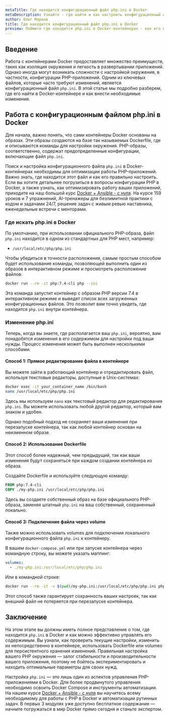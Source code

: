```yaml
---
metaTitle: Где находится конфигурационный файл php.ini в Docker
metaDescription: Узнайте - где найти и как настроить конфигурационный файл php.ini в Docker-контейнерах чтобы оптимизировать работу ваших приложений
author: Олег Марков
title: Где находится конфигурационный файл php.ini в Docker
preview: Поймите где находится php.ini в Docker-контейнерах - как его найти и изменить чтобы ваш PHP-код работал эффективно и стабильно
---
```


## Введение

Работа с контейнерами Docker предоставляет множество преимуществ, таких как изоляция окружения и легкость в развертывании приложений. Однако иногда могут возникать сложности с настройкой окружения, в частности, конфигурации PHP-приложений. Одним из ключевых файлов, которые часто требуют изменений, является конфигурационный файл `php.ini`. В этой статье мы подробно разберем, где его найти в Docker-контейнере и как внести необходимые изменения.

## Работа с конфигурационным файлом php.ini в Docker

Для начала, важно понять, что сами контейнеры Docker основаны на образах. Эти образы создаются на базе так называемых Dockerfile, где и описываются команды для настройки окружения. PHP-образы, соответственно, содержат предопределенные конфигурации, включающие файл `php.ini`.

Поиск и настройка конфигурационного файла `php.ini` в Docker-контейнерах необходимы для оптимизации работы PHP-приложений. Важно знать, где находится этот файл и как его правильно настроить. Если вы хотите детальнее погрузиться в вопросы конфигурации PHP в Docker, а также узнать, как оптимизировать работу ваших приложений, приходите на наш большой курс [Docker + Ansible - с нуля](https://purpleschool.ru/course/docker). На курсе 159 уроков и 7 упражнений, AI-тренажеры для безлимитной практики с кодом и задачами 24/7, решение задач с живым ревью наставника, еженедельные встречи с менторами.

### Где искать php.ini в Docker

По умолчанию, при использовании официального PHP-образа, файл `php.ini` находится в одном из стандартных для PHP мест, например:

- `/usr/local/etc/php/php.ini`

Чтобы убедиться в точности расположения, самым простым способом будет использование команды, позволяющей выполнить один из образов в интерактивном режиме и просмотреть расположение файлов:

```bash
docker run --rm -it php:7.4-cli php --ini
```

Эта команда запустит контейнер с образом PHP версии 7.4 в интерактивном режиме и выведет список всех загруженных конфигурационных файлов. Это позволит вам точно увидеть, где находится `php.ini` внутри контейнера.

### Изменение php.ini

Теперь, когда вы знаете, где располагается ваш `php.ini`, вероятно, вам понадобятся изменения в его содержимом для настройки под ваши нужды. Процесс изменения может быть выполнен несколькими способами.

#### Способ 1: Прямое редактирование файла в контейнере

Вы можете зайти в работающий контейнер и отредактировать файл, используя текстовые редакторы, доступные в Unix-системах:

```bash
docker exec -it your_container_name /bin/bash
nano /usr/local/etc/php/php.ini
```

Здесь мы используем `nano` как текстовый редактор для редактирования `php.ini`. Вы можете использовать любой другой редактор, который вам знаком и удобен.

Однако подобный подход не сохраняет ваши изменения при перезапуске контейнера, так как любой контейнер основан на неизменном образе.

#### Способ 2: Использование Dockerfile

Этот способ более надежный, чем предыдущий, так как ваши изменения будут сохраняться при каждом создании контейнера из образа.

Создайте Dockerfile и используйте следующую команду:

```dockerfile
FROM php:7.4-cli
COPY ./my-php.ini /usr/local/etc/php/php.ini
```

Здесь вы создаете собственный образ на базе официального PHP-образа, заменяя штатный `php.ini` на ваш собственный, сохраненный локально.

#### Способ 3: Подключение файла через volume

Также можно использовать volumes для подключения локального конфигурационного файла `php.ini` к контейнеру.

В вашем `docker-compose.yml` или при запуске контейнера через командную строку, вы можете указать маппинг:

```yaml
volumes:
  - ./my-php.ini:/usr/local/etc/php/php.ini
```

Или в командной строке:

```bash
docker run --rm -it -v $(pwd)/my-php.ini:/usr/local/etc/php/php.ini php:7.4-cli
```

Этот способ также гарантирует сохранность ваших настроек, так как внешний файл не потеряется при перезапуске контейнера.

## Заключение

На этом этапе вы должны иметь полное представление о том, где находится `php.ini` в Docker и как можно эффективно управлять его содержимым. Вы узнали, как проверить текущие настройки, изменить их непосредственно в контейнере, использовать Dockerfile или volumes для персистентного хранения изменений. Правильная настройка вашего PHP окружения — залог стабильности и производительности вашего приложения, поэтому не бойтесь экспериментировать и находить оптимальные параметры для своих нужд.

Настройка `php.ini` — это лишь один из аспектов управления PHP-приложениями в Docker. Для более продвинутого управления необходимо освоить Docker Compose и инструменты автоматизации. На нашем курсе [Docker + Ansible - с нуля](https://purpleschool.ru/course/docker) вы научитесь всему необходимому для работы с PHP в Docker и автоматизации рутинных задач. В первых 3 модулях уже доступно бесплатное содержание — начните погружаться в мир Docker прямо сегодня и станьте экспертом.
